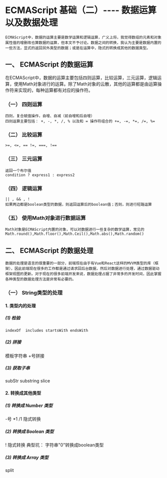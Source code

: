 # ECMAScript 基础（二）---- 数据运算以及数据处理
    ECMAScript中，数据的运算主要是数学运算和逻辑运算，广义上将，我觉得数组的元素和对象属性值的增删改也算数据的运算，但本文不予讨论。数据之间的转换，我认为主要是数据内置的一些方法，显式的返回另外类型的数据；或是在运算中，隐式的转换成其他的数据类型。
## 一、 ECMAScript 的数据运算

​	在ECMAScript中，数据的运算主要包括四则运算，比较运算，三元运算，逻辑运算，使用Math对象进行的运算。除了Math对象的云散，其他的运算都是由运算操作符来实现的，每种运算都有对应的操作符。
### （一） 四则运算
    四则，复合赋值操作，自增、自减（前自增和后自增）
    四则运算主要包括： +, -, *, /, % 以及和 = 操作符组合的 +=, -=, *=, /=, %=

### （二） 比较运算
    >=, <=, == !=, ===, !==
### （三） 三元运算
    返回一个布尔值
    condition ? express1 : express2
### （四） 逻辑运算
    || , && , !
    如果两边都是boolean类型的数据，则返回运算后的boolean值；否则，则进行短路运算
### （五） 使用Math对象进行数据运算
    Math对象是ECMAScript内置的对象，可以对数据进行一些复杂的数学运算，常见的Math.round(),Math.floor(),Math.Ceil(),Math.abs(),Math.random()
## 二、 ECMAScript 的数据处理
    数据的处理是语言的很重要的一部分，前端现在由于有Vue和React这样的MVVM类型的库（框架），因此前端现在很多的工作都是通过请求回后台数据，然后对数据进行处理，通过数据驱动框架视图的更新。对于现在的很多前端开发来说，数据处理占据了非常多的开发时间，因此掌握各种类型的数据处理方法是非常有必要的。
### （一） String类型的处理
#### 1. 类型内的处理
##### (1) 检验
    indexOf  includes startsWith endsWith
##### (2) 拼接
模板字符串 +号拼接
##### (3) 获取子串
subStr substring slice
#### 2. 转换成其他类型
##### (1) 转换成 Number 类型
-号  *1   /1
隐式转换
##### (2) 转换成 Boolean 类型
!
隐式转换
典型坑： 字符串"0"转换成boolean类型
##### (3) 转换成 Array 类型
split


